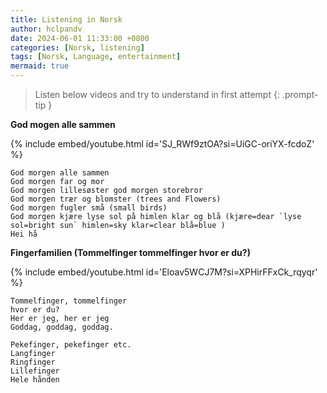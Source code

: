 ```yaml
---
title: Listening in Norsk 
author: hclpandv
date: 2024-06-01 11:33:00 +0800
categories: [Norsk, listening]
tags: [Norsk, Language, entertainment]
mermaid: true
---
```


> Listen below videos and try to understand in first attempt 
{: .prompt-tip }

**God mogen alle sammen**

{% include embed/youtube.html id='SJ_RWf9ztOA?si=UiGC-oriYX-fcdoZ' %}

```
God morgen alle sammen
God morgen far og mor
God morgen lillesøster god morgen storebror
God morgen trær og blomster (trees and Flowers)
God morgen fugler små (small birds)
God morgen kjære lyse sol på himlen klar og blå (kjære=dear `lyse sol=bright sun` himlen=sky klar=clear blå=blue )
Hei hå
```

**Fingerfamilien (Tommelfinger tommelfinger hvor er du?)**

{% include embed/youtube.html id='Eloav5WCJ7M?si=XPHirFFxCk_rqyqr' %}

```
Tommelfinger, tommelfinger
hvor er du?
Her er jeg, her er jeg
Goddag, goddag, goddag.

Pekefinger, pekefinger etc.
Langfinger
Ringfinger
Lillefinger
Hele hånden
```
